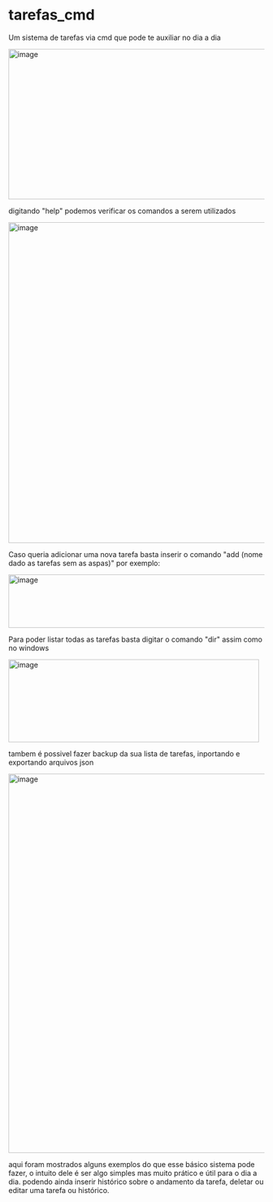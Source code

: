 # tarefas_cmd
Um sistema de tarefas via cmd que pode te auxiliar no dia a dia 

<img width="1190" height="296" alt="image" src="https://github.com/user-attachments/assets/e698a87f-e08a-4c82-ad43-21d6beca0c40" />

digitando "help" podemos verificar os comandos a serem utilizados

<img width="1119" height="631" alt="image" src="https://github.com/user-attachments/assets/6f76e276-3a51-49c8-bfc0-484e8001eb5f" />

Caso queria adicionar uma nova tarefa basta inserir o comando "add (nome dado as tarefas sem as aspas)" por exemplo:

<img width="656" height="105" alt="image" src="https://github.com/user-attachments/assets/aaabdba7-e699-442a-b0e2-47f4cdb9e02b" />

Para poder listar todas as tarefas basta digitar o comando "dir" assim como no windows

<img width="493" height="163" alt="image" src="https://github.com/user-attachments/assets/7b552c4d-ee0f-4d61-bc4c-b5a0d70371a2" />

tambem é possivel fazer backup da sua lista de tarefas, inportando e exportando arquivos json 

<img width="897" height="746" alt="image" src="https://github.com/user-attachments/assets/d5ae2acc-ac4c-49f9-b21f-ef82b2a1abae" />


aqui foram mostrados alguns exemplos do que esse básico sistema pode fazer, o intuito dele é ser algo simples mas muito prático e útil para o dia a dia.
podendo ainda inserir histórico sobre o andamento da tarefa, deletar ou editar uma tarefa ou histórico.
